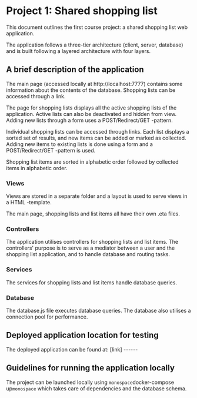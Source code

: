 # Project 1: Shared shopping list

This document outlines the first course project: a shared shopping list web application.

The application follows a three-tier architecture (client, server, database) and is built following a layered architecture with four layers.

## A brief description of the application

The main page (accessed locally at http://localhost:7777) contains some information about the contents of the database. Shopping lists can be accessed through a link.

The page for shopping lists displays all the active shopping lists of the application. Active lists can also be deactivated and hidden from view. Adding new lists through a form uses a POST/Redirect/GET -pattern.

Individual shopping lists can be accessed through links. Each list displays a sorted set of results, and new items can be added or marked as collected. Adding new items to existing lists is done using a form and a POST/Redirect/GET -pattern is used.

Shopping list items are sorted in alphabetic order followed by collected items in alphabetic order.

### Views

Views are stored in a separate folder and a layout is used to serve views in a HTML -template.

The main page, shopping lists and list items all have their own .eta files.

### Controllers

The application utilises controllers for shopping lists and list items. The controllers' purpose is to serve as a mediator between a user and the shopping list application, and to handle database and routing tasks.

### Services

The services for shopping lists and list items handle database queries.

### Database

The database.js file executes database queries. The database also utilises a connection pool for performance.

## Deployed application location for testing

The deployed application can be found at: [link] ------

## Guidelines for running the application locally

The project can be launched locally using `monospace`docker-compose up`monospace` which takes care of dependencies and the database schema.